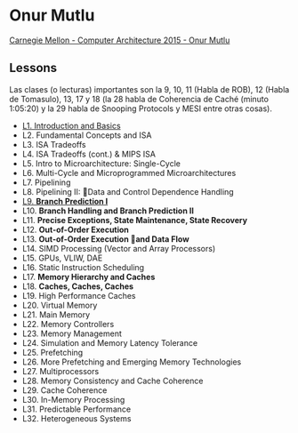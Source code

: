 # Onur Mutlu

[Carnegie Mellon - Computer Architecture 2015 - Onur Mutlu][1]

## Lessons

Las clases (o lecturas) importantes son la 9, 10, 11 (Habla de ROB), 12 (Habla
de Tomasulo), 13, 17 y 18 (la 28 habla de Coherencia de Caché (minuto 1:05:20) y
la 29 habla de Snooping Protocols y MESI entre otras cosas).

- [L1. Introduction and Basics](01_introduction.md)
- L2. Fundamental Concepts and ISA
- L3. ISA Tradeoffs
- L4. ISA Tradeoffs (cont.) & MIPS ISA
- L5. Intro to Microarchitecture: Single-Cycle
- L6. Multi-Cycle and Microprogrammed Microarchitectures
- L7. Pipelining
- L8. Pipelining II: Data and Control Dependence Handling
- [L9. **Branch Prediction I**](09_branch_prediction.md)
- L10. **Branch Handling and Branch Prediction II**
- L11. **Precise Exceptions, State Maintenance, State Recovery**
- L12. **Out-of-Order Execution**
- L13. **Out-of-Order Execution and Data Flow**
- L14. SIMD Processing (Vector and Array Processors)
- L15. GPUs, VLIW, DAE
- L16. Static Instruction Scheduling
- L17. **Memory Hierarchy and Caches**
- L18. **Caches, Caches, Caches**
- L19. High Performance Caches
- L20. Virtual Memory
- L21. Main Memory
- L22. Memory Controllers
- L23. Memory Management
- L24. Simulation and Memory Latency Tolerance
- L25. Prefetching
- L26. More Prefetching and Emerging Memory Technologies
- L27. Multiprocessors
- L28. Memory Consistency and Cache Coherence
- L29. Cache Coherence
- L30. In-Memory Processing
- L31. Predictable Performance
- L32. Heterogeneous Systems

[1]: http://www.archive.ece.cmu.edu/~ece447/s15/doku.php?id=schedule